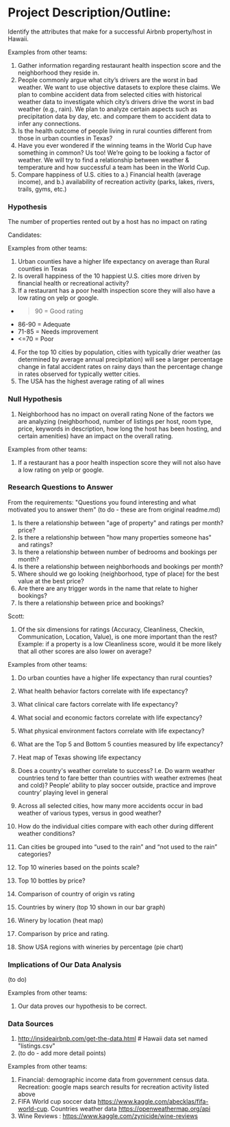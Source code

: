 # Project Description/Outline:
Identify the attributes that make for a successful Airbnb property/host in Hawaii. 

Examples from other teams:
1. Gather information regarding restaurant health inspection score and the neighborhood they reside in.
2. People commonly argue what city’s drivers are the worst in bad weather. We want to use objective datasets to explore these claims. We plan to combine accident data from selected cities with historical weather data to investigate which city’s drivers drive the worst in bad weather (e.g., rain). We plan to analyze certain aspects such as precipitation data by day, etc. and compare them to accident data to infer any connections.
3. Is the health outcome of people living in rural counties different from those in urban counties in Texas?
4. Have you ever wondered if the winning teams in the World Cup have something in common? Us too! We’re going to be looking a factor of weather. We will try to find a relationship between weather & temperature and how successful a team has been in the World Cup.
5. Compare happiness of U.S. cities to a.) Financial health (average income), and b.) availability of recreation activity (parks, lakes, rivers, trails, gyms, etc.)

### Hypothesis
The number of properties rented out by a host has no impact on rating

Candidates:

Examples from other teams:
1. Urban counties have a higher life expectancy on average than Rural counties in Texas
2. Is overall happiness of the 10 happiest U.S. cities more driven by financial health or recreational activity?
3. If a restaurant has a poor health inspection score they will also have a low rating on yelp or google.
  * >90 = Good rating
  * 86-90 = Adequate
  * 71-85 = Needs improvement
  * <=70 = Poor
4. For the top 10 cities by population, cities with typically drier weather (as determined by average annual precipitation) will see a larger percentage change in fatal accident rates on rainy days than the percentage change in rates observed for typically wetter cities.
5. The USA has the highest average rating of all wines

### Null Hypothesis
1. Neighborhood has no impact on overall rating 
None of the factors we are analyzing (neighborhood, number of listings per host, room type, price, keywords in description, how long the host has been hosting, and certain amenities) have an impact on the overall rating.

Examples from other teams:
1. If a restaurant has a poor health inspection score they will not also have a low rating on yelp or google.

### Research Questions to Answer
From the requirements: "Questions you found interesting and what motivated you to answer them"
(to do - these are from original readme.md)
1. Is there a relationship between "age of property" and ratings per month? price?
2. Is there a relationship between "how many properties someone has" and ratings?
3. Is there a relationship between number of bedrooms and bookings per month?
4. Is there a relationship between neighborhoods and bookings per month?
5. Where should we go looking (neighborhood, type of place) for the best value at the best price?
6. Are there are any trigger words in the name that relate to higher bookings?
7. Is there a relationship between price and bookings?

Scott:
1. Of the six dimensions for ratings (Accuracy, Cleanliness, Checkin, Communication, Location, Value), is one more important than the rest? Example: if a property is a low Cleanliness score, would it be more likely that all other scores are also lower on average?

Examples from other teams:
1. Do urban counties have a higher life expectancy than rural counties?
2. What health behavior factors correlate with life expectancy?
3. What clinical care factors correlate with life expectancy?
4. What social and economic factors correlate with life expectancy?
5. What physical environment factors correlate with life expectancy?
6. What are the Top 5 and Bottom 5 counties measured by life expectancy?
7. Heat map of Texas showing life expectancy

1. Does a country's weather correlate to success? I.e. Do warm weather countries tend to fare better than countries with weather extremes (heat and cold)? People’ ability to play soccer outside, practice and improve country’ playing level in general

1. Across all selected cities, how many more accidents occur in bad weather of various types, versus in good weather?
2. How do the individual cities compare with each other during different weather conditions?
3. Can cities be grouped into “used to the rain” and “not used to the rain” categories?

1. Top 10 wineries based on the points scale?
2. Top 10 bottles by price?
3. Comparison of country of origin vs rating
4. Countries by winery (top 10 shown in our bar graph)
5. Winery  by location (heat map)
6. Comparison by price and rating.
7. Show USA regions with wineries by percentage (pie chart)

### Implications of Our Data Analysis
(to do)

Examples from other teams:
1. Our data proves our hypothesis to be correct.


### Data Sources
1. http://insideairbnb.com/get-the-data.html # Hawaii data set named "listings.csv"
2. (to do - add more detail points)


Examples from other teams: 
1. Financial: demographic income data from government census data. Recreation: google maps search results for recreation activity listed above
2. FIFA World cup soccer data https://www.kaggle.com/abecklas/fifa-world-cup. Countries weather data https://openweathermap.org/api
3. Wine Reviews : https://www.kaggle.com/zynicide/wine-reviews
